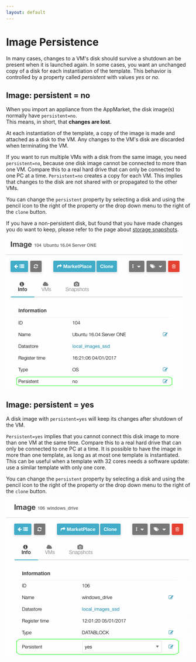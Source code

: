 ```yaml
---
layout: default
---
```

# Image Persistence

In many cases, changes to a VM's disk should survive a shutdown an be present when it is launched again.
In some cases, you want an unchanged copy of a disk for each instantiation of the template. This behavior is controlled by a property called _persistent_ with values _yes_ or _no_.

## Image: persistent = no

When you import an appliance from the AppMarket, the disk image(s) normally have `persistent=no`.  
This means, in short, that __changes are lost__.

At each instantiation of the template, a copy of the image is made and attached as a disk to the VM. Any changes to the VM's disk are discarded when terminating the VM.

If you want to run multiple VMs with a disk from the same image, you need `persistent=no`, because one disk image cannot be connected to more than one VM. Compare this to a real hard drive that can only be connected to one PC at a time. `Persistent=no` creates a copy for each VM. This implies that changes to the disk are not shared with or propagated to the other VMs.

You can change the `persistent` property by selecting a disk and using the pencil icon to the right of the property
or the drop down menu to the right of the `clone` button.

If you have a non-persistent disk, but found that you have made changes you do want to keep, please refer to the page about [storage snapshots](storage_snapshot).

![persistent_no](images/persistent_no.png)

## Image: persistent = yes

A disk image with `persistent=yes` will keep its changes after shutdown of the VM.

`Persistent=yes` implies that you cannot connect this disk image to more than one VM at the same time.
Compare this to a real hard drive that can only be connected to one PC at a time.
It is possible to have the image in more than one template, as long as at most one template is instantiated.
This can be useful when a template with 32 cores needs a software update: use a similar template with only one core.

You can change the `persistent` property by selecting a disk and using the pencil icon to the right of the property
or the drop down menu to the right of the `clone` button.

![persistent_yes](images/persistent_yes.png)
